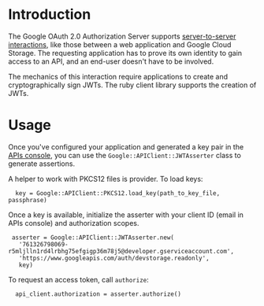 # Introduction #

The Google OAuth 2.0 Authorization Server supports [server-to-server interactions](https://developers.google.com/accounts/docs/OAuth2#serviceaccount), like those between a web application and Google Cloud Storage. The requesting application has to prove its own identity to gain access to an API, and an end-user doesn't have to be involved.

The mechanics of this interaction require applications to create and cryptographically sign JWTs. The ruby client library supports the creation of JWTs.

# Usage #

Once you've configured your application and generated a key pair in the [APIs console](https://code.google.com/apis/console/), you can use the `Google::APIClient::JWTAsserter` class to generate assertions.

A helper to work with PKCS12 files is provider. To load keys:
```
  key = Google::APIClient::PKCS12.load_key(path_to_key_file, passphrase)
```

Once a key is available, initialize the asserter with your client ID (email in APIs console) and authorization scopes.
```
 asserter = Google::APIClient::JWTAsserter.new(
   '761326798069-r5mljlln1rd4lrbhg75efgigp36m78j5@developer.gserviceaccount.com',
   'https://www.googleapis.com/auth/devstorage.readonly',
   key)
```

To request an access token, call `authorize`:

```
  api_client.authorization = asserter.authorize()
```